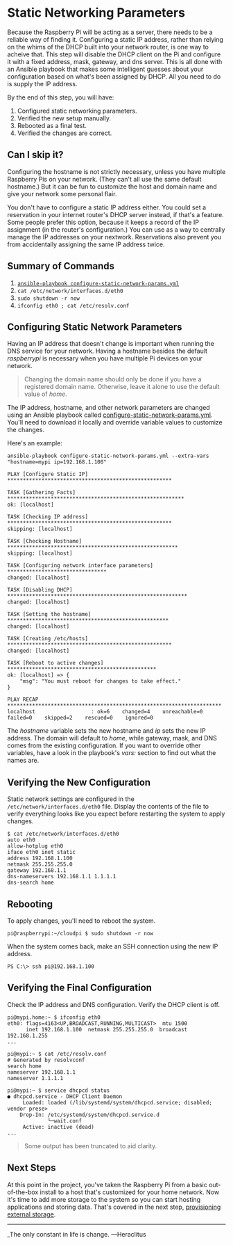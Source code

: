 # Static Networking Parameters
Because the Raspberry Pi will be acting as a server, there needs to be a reliable way of finding it. Configuring a static IP address, rather than relying on the whims of the DHCP built into your network router, is one way to acheive that. This step will disable the DHCP client on the Pi and configure it with a fixed address, mask, gateway, and dns server. This is all done with an Ansible playbook that makes some intelligent guesses about your configuration based on what's been assigned by DHCP. All you need to do is supply the IP address.

By the end of this step, you will have:
1. Configured static networking parameters.
2. Verified the new setup manually.
3. Rebooted as a final test.
4. Verified the changes are correct.

## Can I skip it?
Configuring the hostname is not strictly necessary, unless you have multiple Raspberry Pis on your network. (They can't all use the same default hostname.) But it can be fun to customize the host and domain name and give your network some personal flair.

You don't have to configure a static IP address either. You could set a reservation in your internet router's DHCP server instead, if that's a feature. Some people prefer this option, because it keeps a record of the IP assignment (in the router's configuration.) You can use as a way to centrally manage the IP addresses on your nextwork. Reservations also prevent you from accidentally assigning the same IP address twice.

## Summary of Commands
1. [`ansible-playbook configure-static-network-params.yml`](https://github.com/DavesCodeMusings/CloudPi/blob/main/configure-static-network-params.yml)
2. `cat /etc/network/interfaces.d/eth0`
3. `sudo shutdown -r now`
4. `ifconfig eth0 ; cat /etc/resolv.conf`

## Configuring Static Network Parameters
Having an IP address that doesn't change is important when running the DNS service for your network. Having a hostname besides the default _raspberrypi_ is necessary when you have multiple Pi devices on your network.

>Changing the domain name should only be done if you have a registered domain name. Otherwise, leave it alone to use the default value of _home_.

The IP address, hostname, and other network parameters are changed using an Ansible playbook called [configure-static-network-params.yml](https://github.com/DavesCodeMusings/CloudPi/blob/main/configure-static-network-params.yml). You'll need to download it locally and override variable values to customize the changes.

Here's an example:

```
ansible-playbook configure-static-network-params.yml --extra-vars "hostname=mypi ip=192.168.1.100"

PLAY [Configure Static IP] *****************************************************

TASK [Gathering Facts] *********************************************************
ok: [localhost]

TASK [Checking IP address] *****************************************************
skipping: [localhost]

TASK [Checking Hostname] *******************************************************
skipping: [localhost]

TASK [Configuring network interface parameters] ********************************
changed: [localhost]

TASK [Disabling DHCP] **********************************************************
changed: [localhost]

TASK [Setting the hostname] ****************************************************
changed: [localhost]

TASK [Creating /etc/hosts] *****************************************************
changed: [localhost]

TASK [Reboot to active changes] ************************************************
ok: [localhost] => {
    "msg": "You must reboot for changes to take effect."
}

PLAY RECAP *********************************************************************
localhost                  : ok=6    changed=4    unreachable=0    failed=0    skipped=2    rescued=0    ignored=0
```

The _hostname_ variable sets the new hostname and _ip_ sets the new IP address. The domain will default to _home_, while gateway, mask, and DNS comes from the existing configuration. If you want to override other variables, have a look in the playbook's _vars:_ section to find out what the names are.

## Verifying the New Configuration
Static network settings are configured in the `/etc/network/interfaces.d/eth0` file. Display the contents of the file to verify everything looks like you expect before restarting the system to apply changes.

```
$ cat /etc/network/interfaces.d/eth0
auto eth0
allow-hotplug eth0
iface eth0 inet static
address 192.168.1.100
netmask 255.255.255.0
gateway 192.168.1.1
dns-nameservers 192.168.1.1 1.1.1.1
dns-search home
```

## Rebooting
To apply changes, you'll need to reboot the system.

```
pi@raspberrypi:~/cloudpi $ sudo shutdown -r now
```

When the system comes back, make an SSH connection using the new IP address.

```
PS C:\> ssh pi@192.168.1.100
```

## Verifying the Final Configuration
Check the IP address and DNS configuration. Verify the DHCP client is off.

```
pi@mypi.home:~ $ ifconfig eth0
eth0: flags=4163<UP,BROADCAST,RUNNING,MULTICAST>  mtu 1500
      inet 192.168.1.100  netmask 255.255.255.0  broadcast 192.168.1.255
...

pi@mypi:~ $ cat /etc/resolv.conf
# Generated by resolvconf
search home
nameserver 192.168.1.1
nameserver 1.1.1.1

pi@mypi:~ $ service dhcpcd status
● dhcpcd.service - DHCP Client Daemon
     Loaded: loaded (/lib/systemd/system/dhcpcd.service; disabled; vendor prese>
    Drop-In: /etc/systemd/system/dhcpcd.service.d
             └─wait.conf
     Active: inactive (dead)
...
```

> Some output has been truncated to aid clarity.

## Next Steps
At this point in the project, you've taken the Raspberry Pi from a basic out-of-the-box install to a host that's customized for your home network. Now it's time to add more storage to the system so you can start hosting applications and storing data. That's covered in the next step, [provisioning external storage](provision-storage.md).

___

_The only constant in life is change. &mdash;Heraclitus
